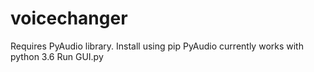 # voicechanger
Requires PyAudio library. Install using pip
PyAudio currently works with python  3.6
Run GUI.py
